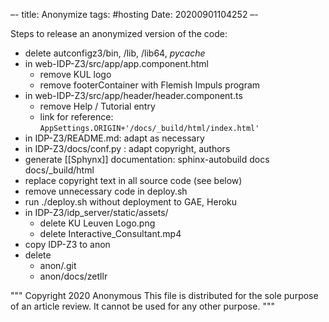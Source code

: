 –-
title: Anonymize
tags: #hosting
Date: 20200901104252
–-

Steps to release an anonymized version of the code:
* delete autconfigz3/bin, /lib, /lib64, _pycache_
* in web-IDP-Z3/src/app/app.component.html
    * remove KUL logo
    * remove footerContainer with Flemish Impuls program
* in web-IDP-Z3/src/app/header/header.component.ts
    * remove Help / Tutorial entry
    * link for reference: `AppSettings.ORIGIN+'/docs/_build/html/index.html'`
* in IDP-Z3/README.md: adapt as necessary
* in IDP-Z3/docs/conf.py : adapt copyright, authors
* generate [[Sphynx]] documentation: sphinx-autobuild docs docs/_build/html
* replace copyright text in all source code (see below)
* remove unnecessary code in deploy.sh
* run ./deploy.sh without deployment to GAE, Heroku
* in IDP-Z3/idp_server/static/assets/
    * delete KU Leuven Logo.png
    * delete Interactive_Consultant.mp4
* copy IDP-Z3 to anon
* delete
    * anon/.git
    * anon/docs/zetllr


"""
    Copyright 2020 Anonymous
 This file is distributed for the sole purpose of an article review.  It cannot be used for any other purpose.
"""